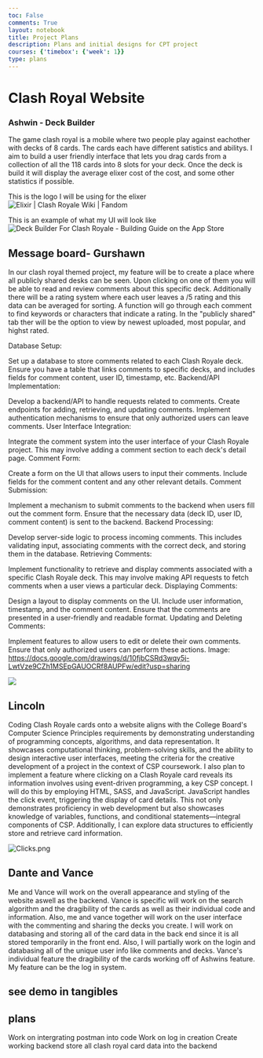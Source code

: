 ```yaml
---
toc: False
comments: True
layout: notebook
title: Project Plans
description: Plans and initial designs for CPT project
courses: {'timebox': {'week': 1}}
type: plans
---
```


# Clash Royal Website

### Ashwin - Deck Builder

The game clash royal is a mobile where two people play against eachother with decks of 8 cards. The cards each have different satistics and abilitys. I aim to build a user friendly interface that lets you drag cards from a collection of all the 118 cards into 8 slots for your deck. Once the deck is build it will display the average elixer cost of the cost, and some other statistics if possible.

This is the logo I will be using for the elixer
<img src="https://static.wikia.nocookie.net/clashroyale/images/4/43/Elixir.png/revision/latest/scale-to-width-down/100?cb=20160530182631" alt="Elixir | Clash Royale Wiki | Fandom"/>

This is an example of what my UI will look like
<img src="https://is1-ssl.mzstatic.com/image/thumb/Purple111/v4/46/0b/5f/460b5f5a-bc34-be6c-c0b7-2075915049bb/pr_source.png/643x0w.jpg" alt="Deck Builder For Clash Royale - Building Guide on the App Store"/>

## Message board- Gurshawn
In our clash royal themed project, my feature will be to create a place where all publicly shared desks can be seen. Upon clicking on one of them you will be able to read and review comments about this specific deck. Additionally there will be a rating system where each user leaves a /5 rating and this data can be averaged for sorting. A function will go through each comment to find keywords or characters that indicate a rating. In the "publicly shared" tab ther will be the option to view by newest uploaded, most popular, and highst rated.


Database Setup:

Set up a database to store comments related to each Clash Royale deck. Ensure you have a table that links comments to specific decks, and includes fields for comment content, user ID, timestamp, etc.
Backend/API Implementation:

Develop a backend/API to handle requests related to comments. Create endpoints for adding, retrieving, and updating comments.
Implement authentication mechanisms to ensure that only authorized users can leave comments.
User Interface Integration:

Integrate the comment system into the user interface of your Clash Royale project. This may involve adding a comment section to each deck's detail page.
Comment Form:

Create a form on the UI that allows users to input their comments. Include fields for the comment content and any other relevant details.
Comment Submission:

Implement a mechanism to submit comments to the backend when users fill out the comment form. Ensure that the necessary data (deck ID, user ID, comment content) is sent to the backend.
Backend Processing:

Develop server-side logic to process incoming comments. This includes validating input, associating comments with the correct deck, and storing them in the database.
Retrieving Comments:

Implement functionality to retrieve and display comments associated with a specific Clash Royale deck. This may involve making API requests to fetch comments when a user views a particular deck.
Displaying Comments:

Design a layout to display comments on the UI. Include user information, timestamp, and the comment content. Ensure that the comments are presented in a user-friendly and readable format.
Updating and Deleting Comments:

Implement features to allow users to edit or delete their own comments. Ensure that only authorized users can perform these actions.
Image: https://docs.google.com/drawings/d/10fjbCSRd3wqy5j-LwtVze9CZh1MSEpGAUOCRf8AUPFw/edit?usp=sharing
<html>
<img src = "/GLADV2Frontend/_notebooks/examplemessagecpt(1).png">
</html>

## Lincoln 
Coding Clash Royale cards onto a website aligns with the College Board's Computer Science Principles requirements by demonstrating understanding of programming concepts, algorithms, and data representation. It showcases computational thinking, problem-solving skills, and the ability to design interactive user interfaces, meeting the criteria for the creative development of a project in the context of CSP coursework. I also plan to implement a feature where clicking on a Clash Royale card reveals its information involves using event-driven programming, a key CSP concept. I will do this by employing HTML, SASS, and JavaScript. JavaScript handles the click event, triggering the display of card details. This not only demonstrates proficiency in web development but also showcases knowledge of variables, functions, and conditional statements—integral components of CSP. Additionally, I can explore data structures to efficiently store and retrieve card information.

<img src="https://files.slack.com/files-tmb/TUDAF53UJ-F06EMD72E4T-994d6b3e43/clicks_720.png" alt="Clicks.png"/>

## Dante and Vance
Me and Vance will work on the overall appearance and styling of the website aswell as the backend. Vance is specific will work on the search algorithm and the dragibility of the cards as well as their individual code and information. Also, me and vance together will work on the user interface with the commenting and sharing the decks you create. I will work on databasing and storing all of the card data in the back end since it is all stored temporarily in the front end. Also, I will partially work on the login and databasing all of the unique user info like comments and decks. Vance's individual feature the dragibility of the cards working off of Ashwins feature. My feature can be the log in system.

## see demo in tangibles

## plans
Work on intergrating postman into code
Work on log in creation 
Create working backend
store all clash royal card data into the backend
